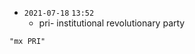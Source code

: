 - `2021-07-18`  `13:52`
	- pri- institutional revolutionary party

```query 2021-09-27 15:57
"mx PRI"
```